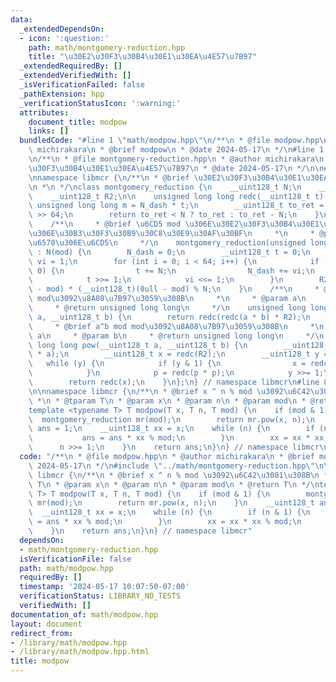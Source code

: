 ```yaml
---
data:
  _extendedDependsOn:
  - icon: ':question:'
    path: math/montgomery-reduction.hpp
    title: "\u30E2\u30F3\u30B4\u30E1\u30EA\u4E57\u7B97"
  _extendedRequiredBy: []
  _extendedVerifiedWith: []
  _isVerificationFailed: false
  _pathExtension: hpp
  _verificationStatusIcon: ':warning:'
  attributes:
    document_title: modpow
    links: []
  bundledCode: "#line 1 \"math/modpow.hpp\"\n/**\n * @file modpow.hpp\n * @author\
    \ michirakara\n * @brief modpow\n * @date 2024-05-17\n */\n#line 1 \"math/montgomery-reduction.hpp\"\
    \n/**\n * @file montgomery-reduction.hpp\n * @author michirakara\n * @brief \u30E2\
    \u30F3\u30B4\u30E1\u30EA\u4E57\u7B97\n * @date 2024-05-17\n */\n\n#include <iostream>\n\
    \nnamespace libmcr {\n/**\n * @brief \u30E2\u30F3\u30B4\u30E1\u30EA\u4E57\u7B97\
    \n *\n */\nclass montgomery_reduction {\n    __uint128_t N;\n    __uint128_t N_dash;\n\
    \    __uint128_t R2;\n\n    unsigned long long redc(__uint128_t t) {\n       \
    \ unsigned long long m = N_dash * t;\n        __uint128_t to_ret = (t + N * __uint128_t(m))\
    \ >> 64;\n        return to_ret < N ? to_ret : to_ret - N;\n    }\n\n  public:\n\
    \    /**\n     * @brief \u6CD5 mod \u306E\u30E2\u30F3\u30B4\u30E1\u30EA\u4E57\u7B97\
    \u306E\u30B3\u30F3\u30B9\u30C8\u30E9\u30AF\u30BF\n     *\n     * @param mod \u5947\
    \u6570\u306E\u6CD5\n     */\n    montgomery_reduction(unsigned long long mod)\
    \ : N(mod) {\n        N_dash = 0;\n        __uint128_t t = 0;\n        __uint128_t\
    \ vi = 1;\n        for (int i = 0; i < 64; i++) {\n            if ((t & 1) ==\
    \ 0) {\n                t += N;\n                N_dash += vi;\n            }\n\
    \            t >>= 1;\n            vi <<= 1;\n        }\n        R2 = (__uint128_t)(0ull\
    \ - mod) * (__uint128_t)(0ull - mod) % N;\n    }\n    /**\n     * @brief a*b mod\
    \ mod\u3092\u8A08\u7B97\u3059\u308B\n     *\n     * @param a\n     * @param b\n\
    \     * @return unsigned long long\n     */\n    unsigned long long mult(__uint128_t\
    \ a, __uint128_t b) {\n        return redc(redc(a * b) * R2);\n    }\n    /**\n\
    \     * @brief a^b mod mod\u3092\u8A08\u7B97\u3059\u308B\n     *\n     * @param\
    \ a\n     * @param b\n     * @return unsigned long long\n     */\n    unsigned\
    \ long long pow(__uint128_t a, __uint128_t b) {\n        __uint128_t p = redc(R2\
    \ * a);\n        __uint128_t x = redc(R2);\n        __uint128_t y = b;\n     \
    \   while (y) {\n            if (y & 1) {\n                x = redc(x * p);\n\
    \            }\n            p = redc(p * p);\n            y >>= 1;\n        }\n\
    \        return redc(x);\n    }\n};\n} // namespace libmcr\n#line 8 \"math/modpow.hpp\"\
    \n\nnamespace libmcr {\n/**\n * @brief x ^ n % mod \u3092\u6C42\u3081\u308B\n\
    \ *\n * @tparam T\n * @param x\n * @param n\n * @param mod\n * @return T\n */\n\
    template <typename T> T modpow(T x, T n, T mod) {\n    if (mod & 1) {\n      \
    \  montgomery_reduction mr(mod);\n        return mr.pow(x, n);\n    }\n    __uint128_t\
    \ ans = 1;\n    __uint128_t xx = x;\n    while (n) {\n        if (n & 1) {\n \
    \           ans = ans * xx % mod;\n        }\n        xx = xx * xx % mod;\n  \
    \      n >>= 1;\n    }\n    return ans;\n}\n} // namespace libmcr\n"
  code: "/**\n * @file modpow.hpp\n * @author michirakara\n * @brief modpow\n * @date\
    \ 2024-05-17\n */\n#include \"../math/montgomery-reduction.hpp\"\n\nnamespace\
    \ libmcr {\n/**\n * @brief x ^ n % mod \u3092\u6C42\u3081\u308B\n *\n * @tparam\
    \ T\n * @param x\n * @param n\n * @param mod\n * @return T\n */\ntemplate <typename\
    \ T> T modpow(T x, T n, T mod) {\n    if (mod & 1) {\n        montgomery_reduction\
    \ mr(mod);\n        return mr.pow(x, n);\n    }\n    __uint128_t ans = 1;\n  \
    \  __uint128_t xx = x;\n    while (n) {\n        if (n & 1) {\n            ans\
    \ = ans * xx % mod;\n        }\n        xx = xx * xx % mod;\n        n >>= 1;\n\
    \    }\n    return ans;\n}\n} // namespace libmcr"
  dependsOn:
  - math/montgomery-reduction.hpp
  isVerificationFile: false
  path: math/modpow.hpp
  requiredBy: []
  timestamp: '2024-05-17 10:07:50-07:00'
  verificationStatus: LIBRARY_NO_TESTS
  verifiedWith: []
documentation_of: math/modpow.hpp
layout: document
redirect_from:
- /library/math/modpow.hpp
- /library/math/modpow.hpp.html
title: modpow
---
```

